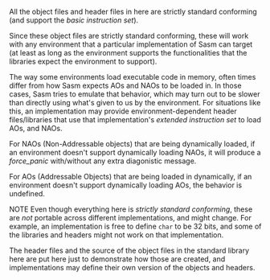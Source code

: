 All the object files and header files in here are strictly standard conforming (and support the *basic instruction set*).

Since these object files are strictly standard conforming, these will work with any environment that a particular implementation of Sasm can target (at least as long as the environment supports the functionalities that the libraries expect the environment to support).

The way some environments load executable code in memory, often times differ from how Sasm expects AOs and NAOs to be loaded in. In those cases, Sasm tries to emulate that behavior, which may turn out to be slower than directly using what's given to us by the environment. For situations like this, an implementation may provide environment-dependent header files/libraries that use that implementation's *extended instruction set* to load AOs, and NAOs.

For NAOs (Non-Addressable objects) that are being dynamically loaded, if an environment doesn't support dynamically loading NAOs, it will produce a *force_panic* with/without any extra diagonistic message.

For AOs (Addressable Objects) that are being loaded in dynamically, if an environment doesn't support dynamically loading AOs, the behavior is undefined.

NOTE Even though everything here is *strictly standard conforming*, these are *not* portable across different implementations, and might change.
For example, an implementation is free to define `char` to be 32 bits, and some of the libraries and headers might not work on that implementation.

The header files and the source of the object files in the standard library here are put here just to demonstrate how those are created, and implementations may define their own version of the objects and headers.
